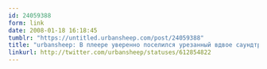```yaml
---
id: 24059388
form: link
date: 2008-01-18 16:18:45
tumblr: "https://untitled.urbansheep.com/post/24059388"
title: "urbansheep: В плеере уверенно поселился урезанный вдвое саундтрек ко 2-му сезону Хауз МД. 3-й сезон досмотрели перед НГ, 4-й негде хранить, нет места."
linkurl: http://twitter.com/urbansheep/statuses/612854822
---
```


